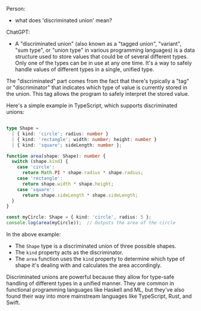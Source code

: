 
Person: 
- what does 'discriminated union' mean?

ChatGPT: 
- A "discriminated union" (also known as a "tagged union", "variant", "sum type", or "union type" in various programming languages) is a data structure used to store values that could be of several different types. Only one of the types can be in use at any one time. It's a way to safely handle values of different types in a single, unified type.

The "discriminated" part comes from the fact that there's typically a "tag" or "discriminator" that indicates which type of value is currently stored in the union. This tag allows the program to safely interpret the stored value.

Here's a simple example in TypeScript, which supports discriminated unions:

```typescript

type Shape =
  | { kind: 'circle'; radius: number }
  | { kind: 'rectangle'; width: number; height: number }
  | { kind: 'square'; sideLength: number };

function area(shape: Shape): number {
  switch (shape.kind) {
    case 'circle':
      return Math.PI * shape.radius * shape.radius;
    case 'rectangle':
      return shape.width * shape.height;
    case 'square':
      return shape.sideLength * shape.sideLength;
  }
}

const myCircle: Shape = { kind: 'circle', radius: 5 };
console.log(area(myCircle));  // Outputs the area of the circle
```



In the above example: 
- The `Shape` type is a discriminated union of three possible shapes. 
- The `kind` property acts as the discriminator. 
- The `area` function uses the `kind` property to determine which type of shape it's dealing with and calculates the area accordingly.

Discriminated unions are powerful because they allow for type-safe handling of different types in a unified manner. They are common in functional programming languages like Haskell and ML, but they've also found their way into more mainstream languages like TypeScript, Rust, and Swift.
